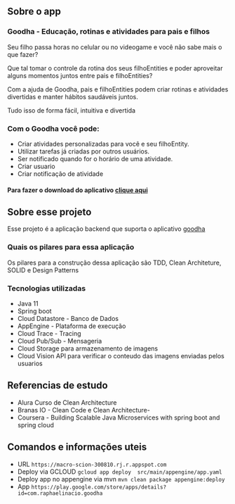 ## Sobre o app

### Goodha - Educação, rotinas e atividades para pais e filhos

Seu filho passa horas no celular ou no videogame e você não sabe mais o que fazer?

Que tal tomar o controle da rotina dos seus filhoEntities e poder aproveitar alguns momentos juntos entre pais e filhoEntities?

Com a ajuda de Goodha, pais e filhoEntities podem criar rotinas e atividades divertidas e manter hábitos saudáveis juntos.

Tudo isso de forma fácil, intuitiva e divertida


### Com o Goodha você pode:
- Criar atividades personalizadas para você e seu filhoEntity.
- Utilizar tarefas já criadas por outros usuários.
- Ser notificado quando for o horário de uma atividade.
- Criar usuario
- Criar notificação de atividade

#### Para fazer o download do aplicativo [clique aqui](https://play.google.com/store/apps/details?id=com.raphaelinacio.goodha)


## Sobre esse projeto

Esse projeto é a aplicação backend que suporta o aplicativo [goodha](https://play.google.com/store/apps/details?id=com.raphaelinacio.goodha)

### Quais os pilares para essa aplicação

Os pilares para a construção dessa aplicação são TDD, Clean Architeture, SOLID e Design Patterns

### Tecnologias utilizadas

- Java 11
- Spring boot
- Cloud Datastore - Banco de Dados
- AppEngine - Plataforma de execução
- Cloud Trace - Tracing
- Cloud Pub/Sub - Mensageria
- Cloud Storage para armazenamento de imagens
- Cloud Vision API para verificar o conteudo das imagens enviadas pelos usuarios

## Referencias de estudo
 - Alura Curso de Clean Architecture
 - Branas IO - Clean Code e Clean Architecture-
 - Coursera - Building Scalable Java Microservices with spring boot and spring cloud

## Comandos e informações uteis

* URL ``https://macro-scion-300810.rj.r.appspot.com``
* Deploy via GCLOUD ``gcloud app deploy  src/main/appengine/app.yaml``
* Deploy app no appengine via mvn ``mvn clean package appengine:deploy``
* App ``https://play.google.com/store/apps/details?id=com.raphaelinacio.goodha``

